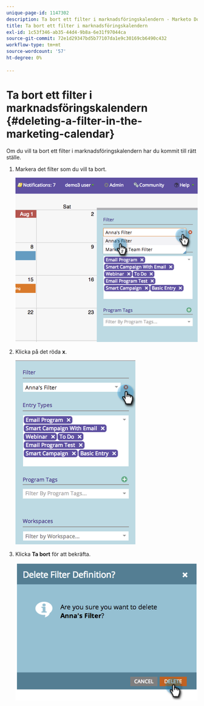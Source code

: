 ```yaml
---
unique-page-id: 1147302
description: Ta bort ett filter i marknadsföringskalendern - Marketo Docs - produktdokumentation
title: Ta bort ett filter i marknadsföringskalendern
exl-id: 1c53f346-ab35-44d4-9b8a-6e31f97044ca
source-git-commit: 72e1d29347bd5b77107da1e9c30169cb6490c432
workflow-type: tm+mt
source-wordcount: '57'
ht-degree: 0%

---
```


# Ta bort ett filter i marknadsföringskalendern {#deleting-a-filter-in-the-marketing-calendar}

Om du vill ta bort ett filter i marknadsföringskalendern har du kommit till rätt ställe.

1. Markera det filter som du vill ta bort.

   ![](assets/image2014-9-24-11-3a27-3a32.png)

1. Klicka på det röda **x**.

   ![](assets/image2014-9-24-11-3a27-3a36.png)

1. Klicka **Ta bort** för att bekräfta.

   ![](assets/image2014-9-24-11-3a27-3a42.png)
